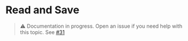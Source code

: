 # Read and Save

> ⚠️ Documentation in progress. Open an issue if you need help with this topic. See [#31](https://github.com/arthurfiorette/brainease/issues/31)
